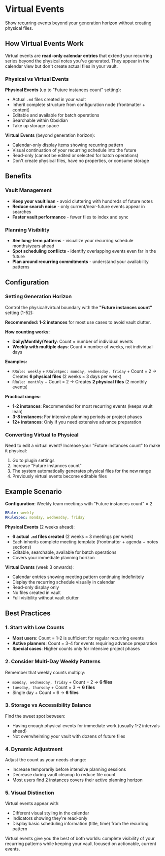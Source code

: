 # Virtual Events

Show recurring events beyond your generation horizon without creating physical files.

## How Virtual Events Work

Virtual events are **read-only calendar entries** that extend your recurring series beyond the physical notes you've generated. They appear in the calendar view but don't create actual files in your vault.

### Physical vs Virtual Events

**Physical Events** (up to "Future instances count" setting):
- Actual `.md` files created in your vault
- Inherit complete structure from configuration node (frontmatter + content)
- Editable and available for batch operations
- Searchable within Obsidian
- Take up storage space

**Virtual Events** (beyond generation horizon):
- Calendar-only display items showing recurring pattern
- Visual continuation of your recurring schedule into the future
- Read-only (cannot be edited or selected for batch operations)
- Don't create physical files, have no properties, or consume storage

## Benefits

### Vault Management
- **Keep your vault lean** - avoid cluttering with hundreds of future notes
- **Reduce search noise** - only current/near-future events appear in searches
- **Faster vault performance** - fewer files to index and sync

### Planning Visibility
- **See long-term patterns** - visualize your recurring schedule months/years ahead
- **Spot scheduling conflicts** - identify overlapping events even far in the future
- **Plan around recurring commitments** - understand your availability patterns

## Configuration

### Setting Generation Horizon
Control the physical/virtual boundary with the **"Future instances count"** setting (1-52):

**Recommended: 1-2 instances** for most use cases to avoid vault clutter.

**How counting works:**
- **Daily/Monthly/Yearly**: Count = number of individual events
- **Weekly with multiple days**: Count = number of weeks, not individual days

**Examples:**
- `RRule: weekly` + `RRuleSpec: monday, wednesday, friday` + Count = 2
  → Creates **6 physical files** (2 weeks × 3 days per week)
- `RRule: monthly` + Count = 2
  → Creates **2 physical files** (2 monthly events)

**Practical ranges:**
- **1-2 instances**: Recommended for most recurring events (keeps vault lean)
- **3-8 instances**: For intensive planning periods or project phases
- **12+ instances**: Only if you need extensive advance preparation

### Converting Virtual to Physical
Need to edit a virtual event? Increase your "Future instances count" to make it physical:

1. Go to plugin settings
2. Increase "Future instances count"
3. The system automatically generates physical files for the new range
4. Previously virtual events become editable files

## Example Scenario

**Configuration**: Weekly team meetings with "Future instances count" = 2

```yaml
RRule: weekly
RRuleSpec: monday, wednesday, friday
```

**Physical Events** (2 weeks ahead):
- **6 actual `.md` files created** (2 weeks × 3 meetings per week)
- Each inherits complete meeting template (frontmatter + agenda + notes sections)
- Editable, searchable, available for batch operations
- Covers your immediate planning horizon

**Virtual Events** (week 3 onwards):
- Calendar entries showing meeting pattern continuing indefinitely
- Display the recurring schedule visually in calendar
- Read-only display only
- No files created in vault
- Full visibility without vault clutter

## Best Practices

### 1. Start with Low Counts
- **Most users**: Count = 1-2 is sufficient for regular recurring events
- **Active planners**: Count = 3-4 for events requiring advance preparation
- **Special cases**: Higher counts only for intensive project phases

### 2. Consider Multi-Day Weekly Patterns
Remember that weekly counts multiply:
- `monday, wednesday, friday` + Count = 2 → **6 files**
- `tuesday, thursday` + Count = 3 → **6 files**
- Single day + Count = 6 → **6 files**

### 3. Storage vs Accessibility Balance
Find the sweet spot between:
- Having enough physical events for immediate work (usually 1-2 intervals ahead)
- Not overwhelming your vault with dozens of future files

### 4. Dynamic Adjustment
Adjust the count as your needs change:
- Increase temporarily before intensive planning sessions
- Decrease during vault cleanup to reduce file count
- Most users find 2 instances covers their active planning horizon

### 5. Visual Distinction
Virtual events appear with:
- Different visual styling in the calendar
- Indicators showing they're read-only
- Display basic scheduling information (title, time) from the recurring pattern

Virtual events give you the best of both worlds: complete visibility of your recurring patterns while keeping your vault focused on actionable, current events.
